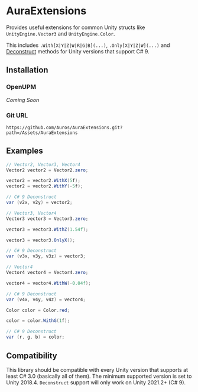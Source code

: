 # AuraExtensions
Provides useful extensions for common Unity structs like `UnityEngine.Vector3` and `UnityEngine.Color`.

This includes `.With[X|Y|Z|W|R|G|B](...)`, `.Only[X|Y|Z|W](...)` and [Deconstruct](https://learn.microsoft.com/en-us/dotnet/csharp/fundamentals/functional/deconstruct) methods for Unity versions that support C# 9.

## Installation

### OpenUPM

*Coming Soon*

### Git URL

```
https://github.com/Auros/AuraExtensions.git?path=/Assets/AuraExtensions
```

## Examples

```cs
// Vector2, Vector3, Vector4
Vector2 vector2 = Vector2.zero;

vector2 = vector2.WithX(5f);
vector2 = vector2.WithY(-5f);

// C# 9 Deconstruct
var (v2x, v2y) = vector2;

// Vector3, Vector4
Vector3 vector3 = Vector3.zero;

vector3 = vector3.WithZ(1.54f);

vector3 = vector3.OnlyX();

// C# 9 Deconstruct
var (v3x, v3y, v3z) = vector3;

// Vector4
Vector4 vector4 = Vector4.zero;

vector4 = vector4.WithW(-0.04f);

// C# 9 Deconstruct
var (v4x, v4y, v4z) = vector4;
```

```cs
Color color = Color.red;

color = color.WithG(1f);

// C# 9 Deconstruct
var (r, g, b) = color;
```

## Compatibility

This library should be compatible with every Unity version that supports at least C# 3.0 (basically all of them).
The minimum supported version is set to Unity 2018.4.
`Deconstruct` support will only work on Unity 2021.2+ (C# 9).
